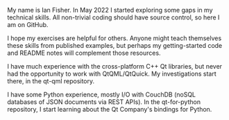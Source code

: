 My name is Ian Fisher. In May 2022 I started exploring some gaps in my technical skills. All non-trivial coding should have source control, so here I am on GitHub.

I hope my exercises are helpful for others. Anyone might teach themselves these skills from published examples, but perhaps my getting-started code and README notes will complement those resources.

I have much experience with the cross-platform C++ Qt libraries, but never had the opportunity to work with QtQML/QtQuick. My investigations start there, in the qt-qml repository.

I have some Python experience, mostly I/O with CouchDB (noSQL databases of JSON documents via REST APIs). In the qt-for-python repository, I start learning about the Qt Company's bindings for Python.
